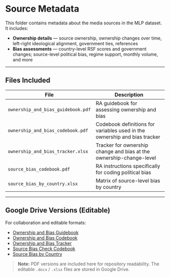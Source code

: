 # Source Metadata

This folder contains metadata about the media sources in the MLP dataset. It includes:

- **Ownership details** — source ownership, ownership changes over time, left-right ideological alignment, government ties, references
- **Bias assessments** — country-level RSF scores and government changes; source-level political bias, regime support, monthly volume, and more

---

## Files Included

| File | Description |
|------|-------------|
| `ownership_and_bias_guidebook.pdf` | RA guidebook for assessing ownership and bias |
| `ownership_and_bias_codebook.pdf` | Codebook definitions for variables used in the ownership and bias tracker |
| `ownership_and_bias_tracker.xlsx` | Tracker for ownership change and bias at the ownership-change-level |
| `source_bias_codebook.pdf` | RA instructions specifically for coding political bias |
| `source_bias_by_country.xlsx` | Matrix of source-level bias by country |

---

## Google Drive Versions (Editable)

For collaboration and editable formats:

- [Ownership and Bias Guidebook](https://docs.google.com/document/d/1RVPoh72t5WiFYSGM9sH0OFYCZkUyPdTaiRK4Hq_NwFs/edit?usp=sharing)
- [Ownership and Bias Codebook](https://docs.google.com/document/d/1ZnsE_InLFH8FPWOhJWnSeLlcHN3AZldCz5QqqXuwTAg/edit?usp=sharing)
- [Ownership and Bias Tracker](https://docs.google.com/spreadsheets/d/16vsxdpNn76zaxbpEy_JHo1Ep2UWzyTHXNobV8G4O2d0/edit?usp=sharing)
- [Source Bias Check Codebook](https://docs.google.com/document/d/1osCz1pbkyMcT8EyfrpftRW_WUw88b3yV/edit?usp=sharing&ouid=106101536267025943026&rtpof=true&sd=true)
- [Source Bias by Country](https://docs.google.com/spreadsheets/d/15Y24C9kEakEJ3x3viouPeJHbK2RMQzxby9Rk5gTPCqk/edit?usp=sharing)

> **Note:** PDF versions are included here for repository readability. The editable `.docx` / `.xlsx` files are stored in Google Drive.
